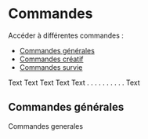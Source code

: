 # Commandes

Accéder à différentes commandes :

* [Commandes générales](#commandes-générales)
* [Commandes créatif](https://mjccraft.github.io/cmd/creatif)
* [Commandes survie](https://mjccraft.github.io/cmd/survie)

Text
Text
Text
Text
Text
.
.
.
.
.
.
.
.
.
.
Text

## Commandes générales

Commandes generales
